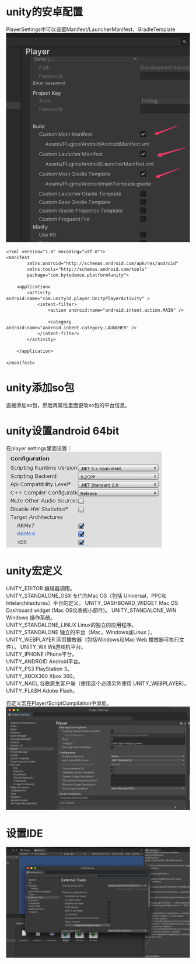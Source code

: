 # unity的安卓配置
PlayerSettings中可以设置Manifest/LauncherManifest、GradleTemplate
![img_1.png](img_1.png)

```
<?xml version="1.0" encoding="utf-8"?>
<manifest
        xmlns:android="http://schemas.android.com/apk/res/android"
        xmlns:tools="http://schemas.android.com/tools"
        package="com.bytedance.platform4unity">

    <application>
        <activity android:name="com.unity3d.player.UnityPlayerActivity" >
            <intent-filter>
                <action android:name="android.intent.action.MAIN" />

                <category android:name="android.intent.category.LAUNCHER" />
            </intent-filter>
        </activity>

    </application>

</manifest>
```


# unity添加so包
直接添加so包，然后再属性里面更改so包的平台信息。

# unity设置android 64bit
在player settings里面设置：
![img_2.png](img_2.png)


# unity宏定义
UNITY_EDITOR 编辑器调用。  
UNITY_STANDALONE_OSX 专门为Mac OS（包括  Universal，PPC和Intelarchitectures）平台的定义。
UNITY_DASHBOARD_WIDGET Mac OS Dashboard   widget (Mac OS仪表板小部件)。
UNITY_STANDALONE_WIN Windows 操作系统。  
UNITY_STANDALONE_LINUX Linux的独立的应用程序。  
UNITY_STANDALONE 独立的平台（Mac，Windows或Linux  ）。
UNITY_WEBPLAYER 网页播放器（包括Windows和Mac Web  播放器可执行文件）。
UNITY_WII Wii游戏机平台。  
UNITY_IPHONE iPhone平台。  
UNITY_ANDROID Android平台。  
UNITY_PS3 PlayStation 3。  
UNITY_XBOX360 Xbox 360。  
UNITY_NACL 谷歌原生客户端（使用这个必须另外使用  UNITY_WEBPLAYER）。
UNITY_FLASH Adobe Flash。  

自定义宏在Player/ScriptCompilation中添加。
![img_3.png](img_3.png)


# 设置IDE
![img_4.png](img_4.png)